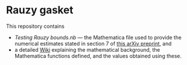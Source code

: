 # Rauzy gasket

This repository contains 

- *Testing Rauzy bounds.nb* — the Mathematica file used to provide the numerical estimates stated in section 7 of [this arXiv preprint](https://arxiv.org/abs/2110.07264), and
- a detailed [Wiki](https://github.com/sewell-math/rauzy-gasket-upper/wiki) explaining the mathematical background, the Mathematica functions defined, and the values obtained using these.
